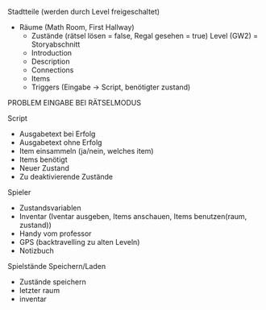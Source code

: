 Stadtteile (werden durch Level freigeschaltet)
- Räume (Math Room, First Hallway)  
  - Zustände (rätsel lösen = false, Regal gesehen = true) Level (GW2) = Storyabschnitt
  - Introduction  
  - Description  
  - Connections
  - Items
  - Triggers (Eingabe -> Script, benötigter zustand) 
  
PROBLEM EINGABE BEI RÄTSELMODUS

Script
- Ausgabetext bei Erfolg
- Ausgabetext ohne Erfolg
- Item einsammeln (ja/nein, welches item)
- Items benötigt
- Neuer Zustand
- Zu deaktivierende Zustände

Spieler
- Zustandsvariablen
- Inventar (Iventar ausgeben, Items anschauen, Items benutzen(raum, zustand))
- Handy vom professor
- GPS (backtravelling zu alten Leveln)
- Notizbuch


Spielstände Speichern/Laden
- Zustände speichern
- letzter raum
- inventar